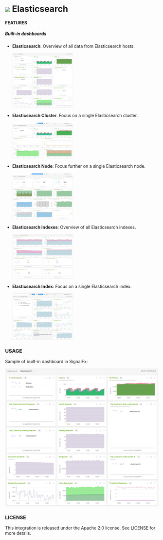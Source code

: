 # ![](https://github.com/signalfx/integrations/blob/master/elasticsearch/img/integrations_elasticsearch.png) Elasticsearch


#### FEATURES

##### Built-in dashboards

- **Elasticsearch**: Overview of all data from Elasticsearch hosts.

  [<img src='./img/dashboard_elasticsearch.png' width=200px>](./img/dashboard_elasticsearch.png)

- **Elasticsearch Cluster**: Focus on a single Elasticsearch cluster.

  [<img src='./img/dashboard_elasticsearch_cluster.png' width=200px>](./img/dashboard_elasticsearch_cluster.png)

- **Elasticsearch Node**: Focus further on a single Elasticsearch node.

  [<img src='./img/dashboard_elasticsearch_node.png' width=200px>](./img/dashboard_elasticsearch_node.png)

- **Elasticsearch Indexes**: Overview of all Elasticsearch indexes.

  [<img src='./img/dashboard_elasticsearch_indexes.png' width=200px>](./img/dashboard_elasticsearch_indexes.png)

- **Elasticsearch Index**: Focus on a single Elasticsearch index.

  [<img src='./img/dashboard_elasticsearch_index.png' width=200px>](./img/dashboard_elasticsearch_index.png)


### USAGE

Sample of built-in dashboard in SignalFx:

![](././img/dashboard_elasticsearch.png)


### LICENSE

This integration is released under the Apache 2.0 license. See [LICENSE](./LICENSE) for more details.
